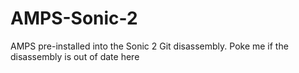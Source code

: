 # AMPS-Sonic-2
AMPS pre-installed into the Sonic 2 Git disassembly. Poke me if the disassembly is out of date here
